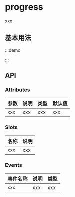 # progress

xxx

## 基本用法

:::demo



:::

## API

### Attributes

| 参数  | 说明 | 类型 | 默认值 | 
| ----- | ---- | ---- | ------ | 
| `xxx` | xxx  | xxx  | `xxx`  | 

### Slots

| 名称  | 说明 |
| ----- | ---- |
| `xxx` | xxx  |

### Events

| 事件名称 | 说明 | 类型 |
| -------- | ---- | -------- |
| `xxx`    | xxx  | xxx      |
